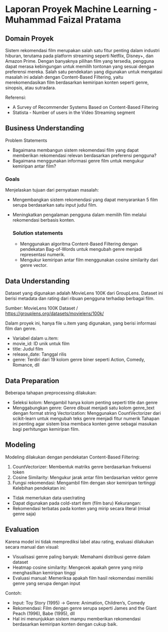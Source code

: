 # Laporan Proyek Machine Learning - Muhammad Faizal Pratama

## Domain Proyek

Sistem rekomendasi film merupakan salah satu fitur penting dalam industri hiburan, terutama pada platform streaming seperti Netflix, Disney+, dan Amazon Prime. Dengan banyaknya pilihan film yang tersedia, pengguna dapat merasa kebingungan untuk memilih tontonan yang sesuai dengan preferensi mereka.
Salah satu pendekatan yang digunakan untuk mengatasi masalah ini adalah dengan Content-Based Filtering, yaitu merekomendasikan film berdasarkan kemiripan konten seperti genre, sinopsis, atau sutradara.

Referensi:
- A Survey of Recommender Systems Based on Content-Based Filtering
- Statista - Number of users in the Video Streaming segment

## Business Understanding
Problem Statements
- Bagaimana membangun sistem rekomendasi film yang dapat memberikan rekomendasi relevan berdasarkan preferensi pengguna?
- Bagaimana menggunakan informasi genre film untuk mengukur kemiripan antar film?

### Goals

Menjelaskan tujuan dari pernyataan masalah:
- Mengembangkan sistem rekomendasi yang dapat menyarankan 5 film serupa berdasarkan satu input judul film.
- Meningkatkan pengalaman pengguna dalam memilih film melalui rekomendasi berbasis konten.

    ### Solution statements
    - Menggunakan algoritma Content-Based Filtering dengan pendekatan Bag-of-Words untuk mengubah genre menjadi representasi numerik.
    - Mengukur kemiripan antar film menggunakan cosine similarity dari genre vector.

## Data Understanding
Dataset yang digunakan adalah MovieLens 100K dari GroupLens. Dataset ini berisi metadata dan rating dari ribuan pengguna terhadap berbagai film.

Sumber: MovieLens 100K Dataset / https://grouplens.org/datasets/movielens/100k/

Dalam proyek ini, hanya file u.item yang digunakan, yang berisi informasi film dan genre.
- Variabel dalam u.item:
- movie_id: ID unik untuk film
- title: Judul film
- release_date: Tanggal rilis
- genre: Terdiri dari 19 kolom genre biner seperti Action, Comedy, Romance, dll

## Data Preparation
Beberapa tahapan preprocessing dilakukan:
- Seleksi kolom: Mengambil hanya kolom penting seperti title dan genre
- Menggabungkan genre: Genre dibuat menjadi satu kolom genre_text dengan format string
Vectorization: Menggunakan CountVectorizer dari scikit-learn untuk mengubah teks genre menjadi fitur numerik
Tahapan ini penting agar sistem bisa membaca konten genre sebagai masukan bagi perhitungan kemiripan film.

## Modeling
Modeling dilakukan dengan pendekatan Content-Based Filtering:
1. CountVectorizer: Membentuk matriks genre berdasarkan frekuensi token
2. Cosine Similarity: Mengukur jarak antar film berdasarkan vektor genre
3. Fungsi rekomendasi: Mengambil film dengan skor kemiripan tertinggi
Kelebihan pendekatan ini:
- Tidak memerlukan data user/rating
- Dapat digunakan pada cold-start item (film baru)
Kekurangan:
- Rekomendasi terbatas pada konten yang mirip secara literal (misal genre saja)

## Evaluation
Karena model ini tidak memprediksi label atau rating, evaluasi dilakukan secara manual dan visual:
- Visualisasi genre paling banyak: Memahami distribusi genre dalam dataset
- Heatmap cosine similarity: Mengecek apakah genre yang mirip menghasilkan kemiripan tinggi
- Evaluasi manual: Memeriksa apakah film hasil rekomendasi memiliki genre yang serupa dengan input

Contoh:

- Input: Toy Story (1995) → Genre: Animation, Children’s, Comedy
- Rekomendasi: Film dengan genre serupa seperti James and the Giant Peach (1996), Babe (1995), dll
- Hal ini menunjukkan sistem mampu memberikan rekomendasi berdasarkan kemiripan konten dengan cukup baik.
